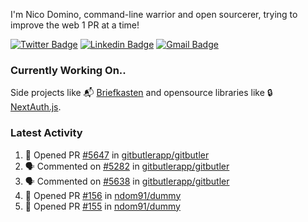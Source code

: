 
I'm Nico Domino, command-line warrior and open sourcerer, trying to improve the web 1 PR at a time!

[![Twitter Badge](https://img.shields.io/badge/-@ndom91-1ca0f1?style=flat-square&labelColor=1ca0f1&logo=twitter&logoColor=white&link=https://twitter.com/ndom91)](https://twitter.com/ndom91) [![Linkedin Badge](https://img.shields.io/badge/-ndom91-blue?style=flat-square&logo=Linkedin&logoColor=white&link=https://www.linkedin.com/in/ndom91/)](https://www.linkedin.com/in/ndom91/) [![Gmail Badge](https://img.shields.io/badge/-yo@ndo.dev-c14438?style=flat-square&logo=mail.ru&logoColor=white&link=mailto:yo@ndo.dev)](mailto:yo@ndo.dev)

### Currently Working On..

Side projects like 📬 [Briefkasten](https://briefkastenhq.com) and opensource libraries like 🔒 [NextAuth.js](https://github.com/nextauthjs/next-auth).

<!--START_SECTION_PROFILE_VIEWS:readme-info-->
<!--END_SECTION_PROFILE_VIEWS:readme-info-->

<!--START_SECTION_DAILY_COMMIT:readme-info-->
<!--END_SECTION_DAILY_COMMIT:readme-info-->

<!--START_SECTION_WEEKLY_COMMIT:readme-info-->
<!--END_SECTION_WEEKLY_COMMIT:readme-info-->

### Latest Activity

<!--START_SECTION:activity-->
1. 💪 Opened PR [#5647](https://github.com/gitbutlerapp/gitbutler/pull/5647) in [gitbutlerapp/gitbutler](https://github.com/gitbutlerapp/gitbutler)
2. 🗣 Commented on [#5282](https://github.com/gitbutlerapp/gitbutler/issues/5282#issuecomment-2491833408) in [gitbutlerapp/gitbutler](https://github.com/gitbutlerapp/gitbutler)
3. 🗣 Commented on [#5638](https://github.com/gitbutlerapp/gitbutler/issues/5638#issuecomment-2491821831) in [gitbutlerapp/gitbutler](https://github.com/gitbutlerapp/gitbutler)
4. 💪 Opened PR [#156](https://github.com/ndom91/dummy/pull/156) in [ndom91/dummy](https://github.com/ndom91/dummy)
5. 💪 Opened PR [#155](https://github.com/ndom91/dummy/pull/155) in [ndom91/dummy](https://github.com/ndom91/dummy)
<!--END_SECTION:activity-->
